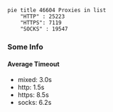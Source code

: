 
```mermaid
pie title 46604 Proxies in list
    "HTTP" : 25223
    "HTTPS": 7119
    "SOCKS" : 19547
```

### Some Info
#### Average Timeout

- mixed: 3.0s
- http: 1.5s
- https: 8.5s
- socks: 6.2s